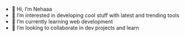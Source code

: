 - 👋 Hi, I’m Nehaaa
- 👀 I’m interested in developing cool stuff with latest and trending tools 
- 🌱 I’m currently learning web development 
- 💞️ I’m looking to collaborate in dev projects and learn
<!---
nehachannaiah24/nehachannaiah24 is a ✨ special ✨ repository because its `README.md` (this file) appears on your GitHub profile.
You can click the Preview link to take a look at your changes.
--->
